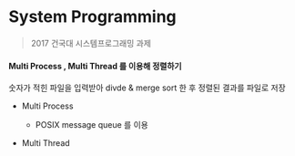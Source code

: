 # System Programming



> 2017 건국대 시스템프로그래밍 과제 



#### Multi Process , Multi Thread 를 이용해 정렬하기

숫자가 적힌 파일을 입력받아 divde & merge sort 한 후 정렬된 결과를 파일로 저장



- Multi Process

  - POSIX  message queue 를 이용

- Multi Thread

